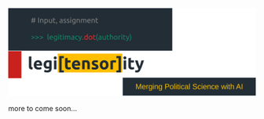 ![](https://github.com/maksymsur/legitensority/blob/master/figures/Project_Title.png "Project Title")

more to come soon...
